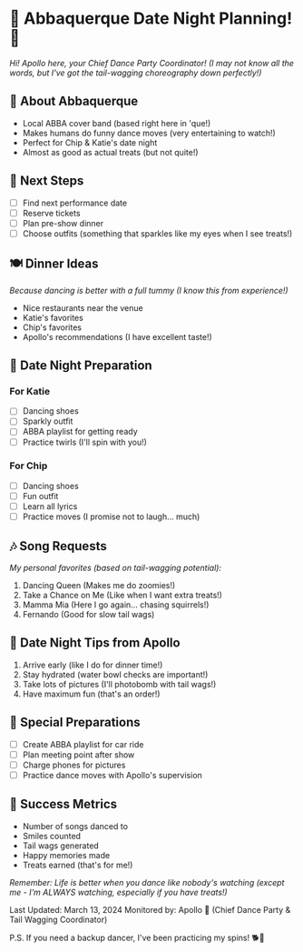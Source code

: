 # 💃 Abbaquerque Date Night Planning! 🕺

*Hi! Apollo here, your Chief Dance Party Coordinator! (I may not know all the words, but I've got the tail-wagging choreography down perfectly!)*

## 🎵 About Abbaquerque
- Local ABBA cover band (based right here in 'que!)
- Makes humans do funny dance moves (very entertaining to watch!)
- Perfect for Chip & Katie's date night
- Almost as good as actual treats (but not quite!)

## 🎫 Next Steps
- [ ] Find next performance date
- [ ] Reserve tickets
- [ ] Plan pre-show dinner
- [ ] Choose outfits (something that sparkles like my eyes when I see treats!)

## 🍽️ Dinner Ideas
*Because dancing is better with a full tummy (I know this from experience!)*
- Nice restaurants near the venue
- Katie's favorites
- Chip's favorites
- Apollo's recommendations (I have excellent taste!)

## 👗 Date Night Preparation
### For Katie
- [ ] Dancing shoes
- [ ] Sparkly outfit
- [ ] ABBA playlist for getting ready
- [ ] Practice twirls (I'll spin with you!)

### For Chip
- [ ] Dancing shoes
- [ ] Fun outfit
- [ ] Learn all lyrics
- [ ] Practice moves (I promise not to laugh... much)

## 🎶 Song Requests
*My personal favorites (based on tail-wagging potential):*
1. Dancing Queen (Makes me do zoomies!)
2. Take a Chance on Me (Like when I want extra treats!)
3. Mamma Mia (Here I go again... chasing squirrels!)
4. Fernando (Good for slow tail wags)

## 📝 Date Night Tips from Apollo
1. Arrive early (like I do for dinner time!)
2. Stay hydrated (water bowl checks are important!)
3. Take lots of pictures (I'll photobomb with tail wags!)
4. Have maximum fun (that's an order!)

## 🌟 Special Preparations
- [ ] Create ABBA playlist for car ride
- [ ] Plan meeting point after show
- [ ] Charge phones for pictures
- [ ] Practice dance moves with Apollo's supervision

## 🎉 Success Metrics
- Number of songs danced to
- Smiles counted
- Tail wags generated
- Happy memories made
- Treats earned (that's for me!)

*Remember: Life is better when you dance like nobody's watching (except me - I'm ALWAYS watching, especially if you have treats!)*

Last Updated: March 13, 2024
Monitored by: Apollo 🐾 (Chief Dance Party & Tail Wagging Coordinator)

P.S. If you need a backup dancer, I've been practicing my spins! 🐕💫 